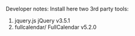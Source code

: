 
Developer notes:
  Install here two 3rd party tools:

1. jquery.js  jQuery v3.5.1
2. fullcalendar/ FullCalendar v5.2.0
